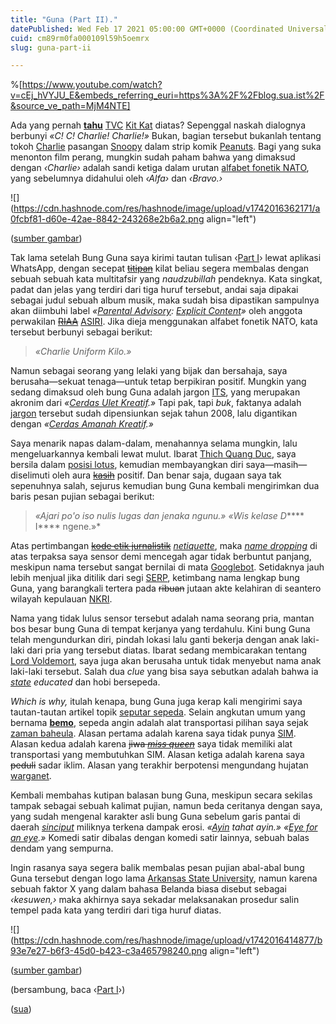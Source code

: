 ```yaml
---
title: "Guna (Part II)."
datePublished: Wed Feb 17 2021 05:00:00 GMT+0000 (Coordinated Universal Time)
cuid: cm89rm0fa000109l59h5oemrx
slug: guna-part-ii

---
```


%[https://www.youtube.com/watch?v=cEj_hVYJU_E&embeds_referring_euri=https%3A%2F%2Fblog.sua.ist%2F&source_ve_path=MjM4NTE] 

Ada yang pernah [**tahu**](https://journal.ofisia.name/desain-mahal-tanya-kenapa-1beabac3cdc1) [TVC](https://en.wikipedia.org/wiki/Television_advertisement) [Kit Kat](https://en.wikipedia.org/wiki/Kit_Kat) diatas? Sepenggal naskah dialognya berbunyi *«C! C! Charlie! Charlie!»* Bukan, bagian tersebut bukanlah tentang tokoh [Charlie](https://en.wikipedia.org/wiki/Charlie_Brown) pasangan [Snoopy](https://en.wikipedia.org/wiki/Snoopy) dalam strip komik [Peanuts](https://en.wikipedia.org/wiki/Peanuts). Bagi yang suka menonton film perang, mungkin sudah paham bahwa yang dimaksud dengan *‹Charlie›* adalah sandi ketiga dalam urutan [alfabet fonetik NATO](https://en.wikipedia.org/wiki/NATO_phonetic_alphabet), yang sebelumnya didahului oleh *‹Alfa›* dan *‹Bravo.›*

![](https://cdn.hashnode.com/res/hashnode/image/upload/v1742016362171/a0fcbf81-d60e-42ae-8842-243268e2b6a2.png align="left")

([sumber gambar](https://www.stickpng.com/img/cartoons/peanuts/charlie-brown-and-snoopy))

Tak lama setelah Bung Guna saya kirimi tautan tulisan ‹[Part I](/guna-part-i)› lewat aplikasi WhatsApp, dengan secepat [<s>titipan</s>](https://tiki.id/id/tentang-tiki) kilat beliau segera membalas dengan sebuah sebuah kata multitafsir yang *naudzubillah* pendeknya. Kata singkat, padat dan jelas yang terdiri dari tiga huruf tersebut, andai saja dipakai sebagai judul sebuah album musik, maka sudah bisa dipastikan sampulnya akan diimbuhi label *«*[*Parental Advisory*](https://en.wikipedia.org/wiki/Parental_Advisory)*:* [*Explicit Content*](https://commons.wikimedia.org/wiki/File:Parental_Advisory_label.svg)*»* oleh anggota perwakilan [<s>RIAA</s>](https://en.wikipedia.org/wiki/Recording_Industry_Association_of_America) [ASIRI](https://en.wikipedia.org/wiki/Asosiasi_Industri_Rekaman_Indonesia). Jika dieja menggunakan alfabet fonetik NATO, kata tersebut berbunyi sebagai berikut:

> *«Charlie Uniform Kilo.»*

Namun sebagai seorang yang lelaki yang bijak dan bersahaja, saya berusaha—sekuat tenaga—untuk tetap berpikiran positif. Mungkin yang sedang dimaksud oleh bung Guna adalah jargon [ITS](https://en.wikipedia.org/wiki/Sepuluh_Nopember_Institute_of_Technology), yang merupakan akronim dari *«*[*Cerdas Ulet Kreatif*](https://www.its.ac.id/news/2010/12/06/cak-dan-cuk/)*.»* Tapi pak, tapi *buk*, faktanya adalah [jargon](https://kbbi.kemdikbud.go.id/entri/jargon) tersebut sudah dipensiunkan sejak tahun 2008, lalu digantikan dengan *«*[*Cerdas Amanah Kreatif*](https://www.its.ac.id/news/2008/03/15/cak-jargon-baru-arek-its/)*.»*

Saya menarik napas dalam-dalam, menahannya selama mungkin, lalu mengeluarkannya kembali lewat mulut. Ibarat [Thich Quang Duc](http://100photos.time.com/photos/malcolm-browne-burning-monk), saya bersila dalam [posisi lotus](https://en.wikipedia.org/wiki/Lotus_position), kemudian membayangkan diri saya—masih—diselimuti oleh aura [<s>kasih</s>](https://id.wikipedia.org/wiki/Aura_Kasih) positif. Dan benar saja, dugaan saya tak sepenuhnya salah, sejurus kemudian bung Guna kembali mengirimkan dua baris pesan pujian sebagai berikut:

> *«Ajari po'o iso nulis lugas dan jenaka ngunu.» «Wis kelase D*\*\*\*\* I\*\*\*\* ngene.»\*

Atas pertimbangan [<s>kode etik jurnalistik</s>](https://id.wikipedia.org/wiki/Kode_etik_jurnalistik) [*netiquette*](https://en.wiktionary.org/wiki/netiquette#Noun), maka [*name dropping*](https://en.wikipedia.org/wiki/Name-dropping) di atas terpaksa saya sensor demi mencegah agar tidak berbuntut panjang, meskipun nama tersebut sangat bernilai di mata [Googlebot](https://en.wikipedia.org/wiki/Googlebot). Setidaknya jauh lebih menjual jika ditilik dari segi [SERP](https://en.wikipedia.org/wiki/Search_engine_results_page), ketimbang nama lengkap bung Guna, yang barangkali tertera pada <s>ribuan</s> jutaan akte kelahiran di seantero wilayah kepulauan [NKRI](https://id.wikipedia.org/wiki/Indonesia).

Nama yang tidak lulus sensor tersebut adalah nama seorang pria, mantan bos besar bung Guna di tempat kerjanya yang terdahulu. Kini bung Guna telah mengundurkan diri, pindah lokasi lalu ganti bekerja dengan anak laki-laki dari pria yang tersebut diatas. Ibarat sedang membicarakan tentang [Lord Voldemort](https://en.wikipedia.org/wiki/Lord_Voldemort), saya juga akan berusaha untuk tidak menyebut nama anak laki-laki tersebut. Salah dua *clue* yang bisa saya sebutkan adalah bahwa ia [*state*](https://en.wikipedia.org/wiki/United_States) *educated* dan hobi bersepeda.

*Which is why,* itulah kenapa, bung Guna juga kerap kali mengirimi saya tautan-tautan artikel topik [seputar sepeda](https://mainsepeda.com/profil/1646/gunawan-sutanto). Selain angkutan umum yang bernama [**bemo**](/blm), sepeda angin adalah alat transportasi pilihan saya sejak [zaman baheula](https://kbbi.kemdikbud.go.id/entri/zaman%2520baheula). Alasan pertama adalah karena saya tidak punya [SIM](https://id.wikipedia.org/wiki/Surat_Izin_Mengemudi). Alasan kedua adalah karena <s>jiwa </s> [*<s>miss queen</s>*](https://id.quora.com/Apa-arti-kata-missqueen) saya tidak memiliki alat transportasi yang membutuhkan SIM. Alasan ketiga adalah karena saya <s>peduli</s> sadar iklim. Alasan yang terakhir berpotensi mengundang hujatan [warganet](https://kbbi.kemdikbud.go.id/entri/warganet).

Kembali membahas kutipan balasan bung Guna, meskipun secara sekilas tampak sebagai sebuah kalimat pujian, namun beda ceritanya dengan saya, yang sudah mengenal karakter asli bung Guna sebelum garis pantai di daerah [*sinciput*](https://en.wikipedia.org/wiki/Forehead) miliknya terkena dampak erosi. *«*[*Ayin*](https://en.wikipedia.org/wiki/Ayin) *tahat ayin.» «*[*Eye for an eye*](https://en.wiktionary.org/wiki/eye_for_an_eye)*.»* Komedi satir dibalas dengan komedi satir lainnya, sebuah balas dendam yang sempurna.

Ingin rasanya saya segera balik membalas pesan pujian abal-abal bung Guna tersebut dengan logo lama [Arkansas State University](https://en.wikipedia.org/wiki/Arkansas_State_University), namun karena sebuah faktor X yang dalam bahasa Belanda biasa disebut sebagai *‹kesuwen,›* maka akhirnya saya sekadar melaksanakan prosedur salin tempel pada kata yang terdiri dari tiga huruf diatas.

![](https://cdn.hashnode.com/res/hashnode/image/upload/v1742016414877/b93e7e27-b6f3-45d0-b423-c3a465798240.png align="left")

([sumber gambar](http://www.logovaults.com/logo/4689-arkansas-state-university-logo-jpg))

(bersambung, baca ‹[Part I](/guna-part-i)›)

([sua](https://sua.ist))
